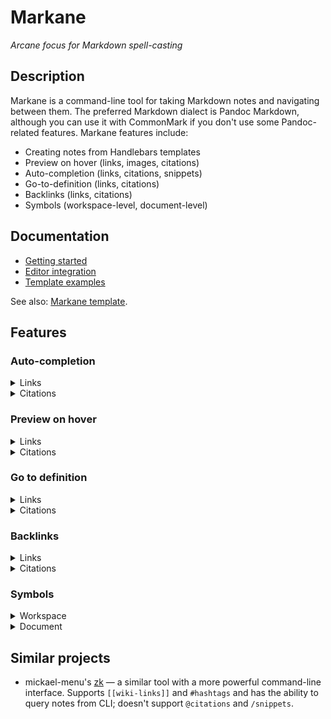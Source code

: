 # Markane

_Arcane focus for Markdown spell-casting_

## Description

Markane is a command-line tool for taking Markdown notes and navigating between them. The preferred Markdown dialect is Pandoc Markdown, although you can use it with CommonMark if you don't use some Pandoc-related features. Markane features include:

- Creating notes from Handlebars templates
- Preview on hover (links, images, citations)
- Auto-completion (links, citations, snippets)
- Go-to-definition (links, citations)
- Backlinks (links, citations)
- Symbols (workspace-level, document-level)

## Documentation

- [Getting started](docs/getting-started.md)
- [Editor integration](docs/editor-integration.md)
- [Template examples](docs/template-examples.md)

See also: [Markane template](https://github.com/garlicbreadcleric/markane-template).

## Features

### Auto-completion

<details>
<summary>Links</summary>

![](assets/completion-link.gif)

</details>

<details>
<summary>Citations</summary>

![](assets/completion-citation.gif)

</details>

### Preview on hover

<details>
<summary>Links</summary>

![](assets/preview-link.gif)

</details>

<details>
<summary>Citations</summary>

![](assets/preview-citation.gif)

</details>

### Go to definition

<details>
<summary>Links</summary>

![](assets/definition-link.gif)

</details>

<details>
<summary>Citations</summary>

![](assets/definition-citation.gif)

</details>

### Backlinks

<details>
<summary>Links</summary>

![](assets/reference-link.gif)

</details>

<details>
<summary>Citations</summary>

![](assets/reference-citation.gif)

</details>

### Symbols

<details>
<summary>Workspace</summary>

![](assets/symbol-workspace.gif)

</details>

<details>
<summary>Document</summary>

![](assets/symbol-document.gif)

</details>

## Similar projects

- mickael-menu's [zk](https://github.com/mickael-menu/zk) — a similar tool with a more powerful command-line interface. Supports `[[wiki-links]]` and `#hashtags` and has the ability to query notes from CLI; doesn't support `@citations` and `/snippets`.
